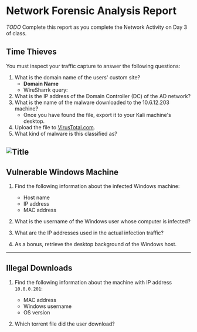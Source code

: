 # Network Forensic Analysis Report

_TODO_ Complete this report as you complete the Network Activity on Day 3 of class.

## Time Thieves 
You must inspect your traffic capture to answer the following questions:

1. What is the domain name of the users' custom site?
   - **Domain Name**
   - WireSharrk query:
3. What is the IP address of the Domain Controller (DC) of the AD network?
4. What is the name of the malware downloaded to the 10.6.12.203 machine?
   - Once you have found the file, export it to your Kali machine's desktop.
5. Upload the file to [VirusTotal.com](https://www.virustotal.com/gui/). 
6. What kind of malware is this classified as?

![Title](/Images/screen.png "description")
---

## Vulnerable Windows Machine

1. Find the following information about the infected Windows machine:
    - Host name
    - IP address
    - MAC address
    
2. What is the username of the Windows user whose computer is infected?
3. What are the IP addresses used in the actual infection traffic?
4. As a bonus, retrieve the desktop background of the Windows host.

---

## Illegal Downloads

1. Find the following information about the machine with IP address `10.0.0.201`:
    - MAC address
    - Windows username
    - OS version

2. Which torrent file did the user download?
